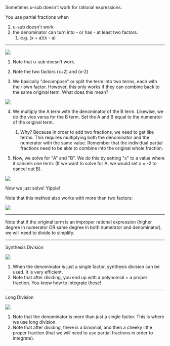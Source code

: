 
Sometimes u-sub doesn't work for rational expressions.

You use partial fractions when 

1. u-sub doesn't work
2. the denominator can turn into - or has - at least two factors. 
	1. e.g. (x + a)(x - a)

---
**![](https://lh7-rt.googleusercontent.com/docsz/AD_4nXfh3U2JBu-1sr7GgyVsqGrPFZsUDz8abwkOcy59gNxwAsCmFAQCTR8WLw6xna0TH6Ri2qMJZpWIeEp1MLacxu_V_maFu4CLek6JL3SgP6-7qvso9Lguylj4O8wxbLUPqYJLLIO1S3Gpi8FuqjABpVz5ItA?key=ziQWJHwTLKgUkvIHN9PDPw)**

1. Note that u-sub doesn't work.
2. Note the two factors (x+2) and (x-2)

3.  We basically "decompose" or split the term into two terms, each with their own factor. However, this only works if they can combine back to the same original term. What does this mean?

**![](https://lh7-rt.googleusercontent.com/docsz/AD_4nXdo6RNwDODoxG5IgxqW3e8FUQ1_AyqSg0GCm-XuPOgYJhYSgwGLH41rqUm3UoYdeQLtbQAgalP74FtXomcQMydfvWEIVktYh1O6RpCvDO6Jm-REpfDAUE3kFdafkLblhnLx4xielxFwgL76mj_Re62k4hiE?key=ziQWJHwTLKgUkvIHN9PDPw)**

4. We multiply the A term with the denominator of the B term. Likewise, we do the vice versa for the B term. Set the A and B equal to the numerator of the original term.
	1. Why? Because in order to add two fractions, we need to get like terms. This requires multiplying both the denominator and the numerator with the same value. Remember that the individual partial fractions need to be able to combine into the original whole fraction. 

5. Now, we solve for "A" and "B". We do this by setting "x" to a value where it cancels one term. (If we want to solve for A, we would set x = -2 to cancel out B).

**![](https://lh7-rt.googleusercontent.com/docsz/AD_4nXdCFzF_PMHprcrgF6hpW4wmfkFMWWSy7sZUi_NKunMJ509ZYhmjKsLWBGYmj9vaI-vuVcXq9y-t_dD0PD0O8MPcEq1az96pBvA6UCNwr8BidEcef7Jl13uO_AJca9dAjql3V0j7mCtTNUDd48J7zNO2VEoG?key=ziQWJHwTLKgUkvIHN9PDPw)**

Now we just solve! Yippie!

Note that this method also works with more than two factors:

**![](https://lh7-rt.googleusercontent.com/docsz/AD_4nXe-1ufLPpL_n03X_79oiQPTiKLfOr7OcDdx7hxXFpiilW3GiU9ZywE0YLI4TxBnK3yYJaIOWcsGR5UdD02YrfXi-88JUHOfdw4fiXEjAS7rN98QBJaiQotFq31H7gLZ6zD4Q36HCHbbVNfZXjSLypTkoOMJ?key=ziQWJHwTLKgUkvIHN9PDPw)**

---

Note that if the original term is an improper rational expression (higher degree in numerator OR same degree in both numerator and denominator), we will need to divide to simplify.

---
Synthesis Division

**![](https://lh7-rt.googleusercontent.com/docsz/AD_4nXcyhBhIINTZfwVadt5LD2jByqMws0nUi2wEy5uWxA7DkqeK8SMNWJ0RxT5PTtKGC8mI91rQN9ZkAfq1_yJc3nPO8D7CMz0vvQiqnrAhM1Y30pXmUCz7YM-z3S2U8cKZS6qaEpxBQlmjMLMvCmx2-2vuDDrR?key=ziQWJHwTLKgUkvIHN9PDPw)**

1. When the denominator is just a single factor, synthesis division can be used. It is very efficient.
2. Note that after dividing, you end up with a polynomial + a proper fraction. You know how to integrate these!

---
Long Division

**![](https://lh7-rt.googleusercontent.com/docsz/AD_4nXdiPS-YX_kuc4Ce2oC9zzoTPNgNh4j5nEDhu9cHFT-qrfreRHH0WR6Wr12_sDaTDLRSnO9PBEySjTX2yGCLFpJdDxzVWM7OOSxu1JCcnH1XXdAV0UXlRgqGRAXO7mNaa-pGCfCdIaqSih72tJG4d9ZLlhA?key=ziQWJHwTLKgUkvIHN9PDPw)**

1. Note that the denominator is more than just a single factor. This is where we use long division.
2. Note that after dividing, there is a binomial, and then a cheeky little proper fraction (that we will need to use partial fractions in order to integrate).





